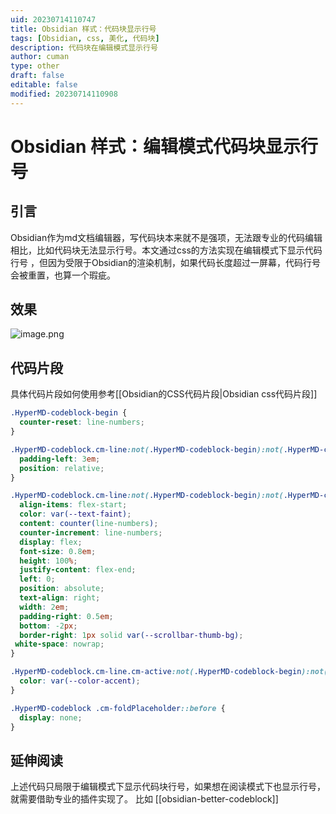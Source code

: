 ```yaml
---
uid: 20230714110747
title: Obsidian 样式：代码块显示行号
tags: [Obsidian, css, 美化, 代码块]
description: 代码块在编辑模式显示行号
author: cuman
type: other
draft: false
editable: false
modified: 20230714110908
---
```


# Obsidian 样式：编辑模式代码块显示行号
## 引言

Obsidian作为md文档编辑器，写代码块本来就不是强项，无法跟专业的代码编辑相比，比如代码块无法显示行号。本文通过css的方法实现在编辑模式下显示代码行号 ，但因为受限于Obsidian的渲染机制，如果代码长度超过一屏幕，代码行号会被重置，也算一个瑕疵。

## 效果

![image.png](https://cdn.pkmer.cn/images/202307141144679.png!pkmer)

## 代码片段

具体代码片段如何使用参考[[Obsidian的CSS代码片段|Obsidian css代码片段]]



```css
.HyperMD-codeblock-begin {
  counter-reset: line-numbers;
}

.HyperMD-codeblock.cm-line:not(.HyperMD-codeblock-begin):not(.HyperMD-codeblock-end) {
  padding-left: 3em;
  position: relative;
}

.HyperMD-codeblock.cm-line:not(.HyperMD-codeblock-begin):not(.HyperMD-codeblock-end)::after {
  align-items: flex-start;
  color: var(--text-faint);
  content: counter(line-numbers);
  counter-increment: line-numbers;
  display: flex;
  font-size: 0.8em;
  height: 100%;
  justify-content: flex-end;
  left: 0;
  position: absolute;
  text-align: right;
  width: 2em;
  padding-right: 0.5em;
  bottom: -2px;
  border-right: 1px solid var(--scrollbar-thumb-bg);
 white-space: nowrap;
}

.HyperMD-codeblock.cm-line.cm-active:not(.HyperMD-codeblock-begin):not(.HyperMD-codeblock-end)::after {
  color: var(--color-accent);
}

.HyperMD-codeblock .cm-foldPlaceholder::before {
  display: none;
}

```

## 延伸阅读

上述代码只局限于编辑模式下显示代码块行号，如果想在阅读模式下也显示行号，就需要借助专业的插件实现了。
比如  [[obsidian-better-codeblock]]




